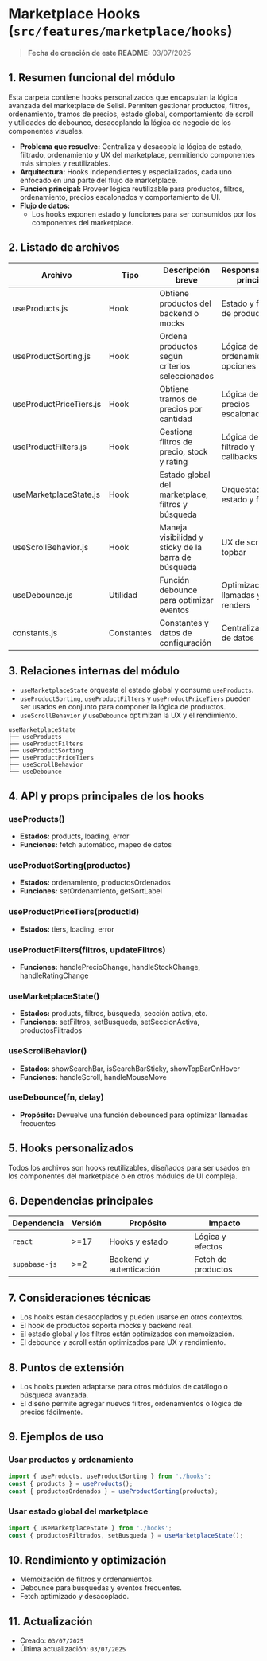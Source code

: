 # Marketplace Hooks (`src/features/marketplace/hooks`)

> **Fecha de creación de este README:** 03/07/2025

## 1. Resumen funcional del módulo

Esta carpeta contiene hooks personalizados que encapsulan la lógica avanzada del marketplace de Sellsi. Permiten gestionar productos, filtros, ordenamiento, tramos de precios, estado global, comportamiento de scroll y utilidades de debounce, desacoplando la lógica de negocio de los componentes visuales.

- **Problema que resuelve:** Centraliza y desacopla la lógica de estado, filtrado, ordenamiento y UX del marketplace, permitiendo componentes más simples y reutilizables.
- **Arquitectura:** Hooks independientes y especializados, cada uno enfocado en una parte del flujo de marketplace.
- **Función principal:** Proveer lógica reutilizable para productos, filtros, ordenamiento, precios escalonados y comportamiento de UI.
- **Flujo de datos:**
  - Los hooks exponen estado y funciones para ser consumidos por los componentes del marketplace.

## 2. Listado de archivos
| Archivo                | Tipo    | Descripción breve                                         | Responsabilidad principal                |
|------------------------|---------|----------------------------------------------------------|------------------------------------------|
| useProducts.js         | Hook    | Obtiene productos del backend o mocks                    | Estado y fetch de productos              |
| useProductSorting.js   | Hook    | Ordena productos según criterios seleccionados            | Lógica de ordenamiento y opciones        |
| useProductPriceTiers.js| Hook    | Obtiene tramos de precios por cantidad                   | Lógica de precios escalonados            |
| useProductFilters.js   | Hook    | Gestiona filtros de precio, stock y rating               | Lógica de filtrado y callbacks           |
| useMarketplaceState.js | Hook    | Estado global del marketplace, filtros y búsqueda        | Orquestación de estado y filtrado        |
| useScrollBehavior.js   | Hook    | Maneja visibilidad y sticky de la barra de búsqueda      | UX de scroll y topbar                    |
| useDebounce.js         | Utilidad| Función debounce para optimizar eventos                   | Optimización de llamadas y renders       |
| constants.js           | Constantes| Constantes y datos de configuración                     | Centralización de datos                  |

## 3. Relaciones internas del módulo
- `useMarketplaceState` orquesta el estado global y consume `useProducts`.
- `useProductSorting`, `useProductFilters` y `useProductPriceTiers` pueden ser usados en conjunto para componer la lógica de productos.
- `useScrollBehavior` y `useDebounce` optimizan la UX y el rendimiento.

```
useMarketplaceState
├── useProducts
├── useProductFilters
├── useProductSorting
├── useProductPriceTiers
├── useScrollBehavior
└── useDebounce
```

## 4. API y props principales de los hooks

### useProducts()
- **Estados:** products, loading, error
- **Funciones:** fetch automático, mapeo de datos

### useProductSorting(productos)
- **Estados:** ordenamiento, productosOrdenados
- **Funciones:** setOrdenamiento, getSortLabel

### useProductPriceTiers(productId)
- **Estados:** tiers, loading, error

### useProductFilters(filtros, updateFiltros)
- **Funciones:** handlePrecioChange, handleStockChange, handleRatingChange

### useMarketplaceState()
- **Estados:** products, filtros, búsqueda, sección activa, etc.
- **Funciones:** setFiltros, setBusqueda, setSeccionActiva, productosFiltrados

### useScrollBehavior()
- **Estados:** showSearchBar, isSearchBarSticky, showTopBarOnHover
- **Funciones:** handleScroll, handleMouseMove

### useDebounce(fn, delay)
- **Propósito:** Devuelve una función debounced para optimizar llamadas frecuentes

## 5. Hooks personalizados
Todos los archivos son hooks reutilizables, diseñados para ser usados en los componentes del marketplace o en otros módulos de UI compleja.

## 6. Dependencias principales
| Dependencia         | Versión | Propósito                  | Impacto                |
|---------------------|---------|----------------------------|------------------------|
| `react`             | >=17    | Hooks y estado             | Lógica y efectos       |
| `supabase-js`       | >=2     | Backend y autenticación    | Fetch de productos     |

## 7. Consideraciones técnicas
- Los hooks están desacoplados y pueden usarse en otros contextos.
- El hook de productos soporta mocks y backend real.
- El estado global y los filtros están optimizados con memoización.
- El debounce y scroll están optimizados para UX y rendimiento.

## 8. Puntos de extensión
- Los hooks pueden adaptarse para otros módulos de catálogo o búsqueda avanzada.
- El diseño permite agregar nuevos filtros, ordenamientos o lógica de precios fácilmente.

## 9. Ejemplos de uso

### Usar productos y ordenamiento
```js
import { useProducts, useProductSorting } from './hooks';
const { products } = useProducts();
const { productosOrdenados } = useProductSorting(products);
```

### Usar estado global del marketplace
```js
import { useMarketplaceState } from './hooks';
const { productosFiltrados, setBusqueda } = useMarketplaceState();
```

## 10. Rendimiento y optimización
- Memoización de filtros y ordenamientos.
- Debounce para búsquedas y eventos frecuentes.
- Fetch optimizado y desacoplado.

## 11. Actualización
- Creado: `03/07/2025`
- Última actualización: `03/07/2025`
